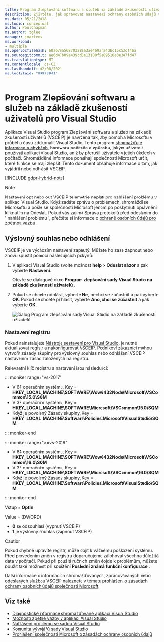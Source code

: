 ```yaml
---
title: Program Zlepšování softwaru a služeb na základě zkušeností uživatelů
description: Zjistěte, jak spravovat nastavení ochrany osobních údajů v aplikaci Visual Studio.
ms.date: 05/21/2018
ms.topic: conceptual
author: PoulChapman
ms.author: tglee
manager: jmartens
ms.workload:
- multiple
ms.openlocfilehash: 60a67da568703282a3ae469afa4dbc15c53cf4ba
ms.sourcegitcommit: ae6d47b09a439cd0e13180f5e89510e3e347fd47
ms.translationtype: MT
ms.contentlocale: cs-CZ
ms.lasthandoff: 02/08/2021
ms.locfileid: "99873941"
---
```

# <a name="visual-studio-customer-experience-improvement-program"></a>Program Zlepšování softwaru a služeb na základě zkušeností uživatelů pro Visual Studio

Aplikace Visual Studio program Zlepšování softwaru a služeb na základě zkušeností uživatelů (VSCEIP) je navržena tak, aby pomohla Microsoftu v průběhu času zdokonalit Visual Studio. Tento program [shromažďuje informace o chybách](../ide/diagnostic-data-collection.md), hardwaru počítače a způsobu, jakým uživatelé používají aplikaci Visual Studio, aniž by přerušil uživatele v jejich úkolech v počítači. Shromážděné informace pomáhají společnosti Microsoft určit, které funkce se mají zlepšit. Tento dokument obsahuje informace o tom, jak vyjádřit nebo odhlásit VSCEIP.

[!INCLUDE [gdpr-hybrid-note](../misc/includes/gdpr-hybrid-note.md)]
> [!NOTE]
> Nastavení opt nebo out VSCEIP telemetrie neplatí pro nahlášení problému v aplikaci Visual Studio. Když zadáte zprávu o problémech, shromáždí se Microsoftu a pošle se společnosti Microsoft jenom po poskytnutí oprávnění kliknutím na Odeslat. Pokud vás zajímá Správa protokolů před odesláním do ' nahlášení problému ', přečtěte si informace o [ochraně osobních údajů pro zpětnou vazbu](./developer-community-privacy.md) .

## <a name="opt-in-or-out"></a>Výslovný souhlas nebo odhlášení

VSCEIP je ve výchozím nastavení zapnutý. Můžete ho zase zapnout nebo znovu spustit pomocí následujících pokynů:

1. V aplikaci Visual Studio zvolte možnost **help**  >  **Odeslat názor** a pak vyberte **Nastavení**.

   Otevře se dialogové okno **Program zlepšování sady Visual Studio na základě zkušeností uživatelů** .

1. Pokud se chcete odhlásit, vyberte **Ne,** nechci se zúčastnit a pak vyberte **OK**. Pokud se chcete přihlásit, vyberte **Ano, chci se zúčastnit** a pak vyberte **OK**.

   ![Dialog Program zlepšování sady Visual Studio na základě zkušeností uživatelů](media/experience-improvement-program.png)

### <a name="registry-settings"></a>Nastavení registru

Pokud nainstalujete [Nástroje sestavení pro Visual Studio](https://visualstudio.microsoft.com/downloads/#build-tools-for-visual-studio-2017), je nutné aktualizovat registr a nakonfigurovat VSCEIP. Podnikoví zákazníci mohou vytvořit zásady skupiny pro výslovný souhlas nebo odhlášení VSCEIP nastavením zásad založených na registru.

Relevantní klíč registru a nastavení jsou následující:

::: moniker range="vs-2017"

- V 64 operačním systému, Key = **HKEY_LOCAL_MACHINE\SOFTWARE\Wow6432Node\Microsoft\VSCommon\15.0\SQM**
- V 32 operačním systému, Key = **HKEY_LOCAL_MACHINE\SOFTWARE\Microsoft\VSCommon\15.0\SQM**
- Když je povolený Zásady skupiny, Key = **HKEY_LOCAL_MACHINE\Software\Policies\Microsoft\VisualStudio\SQM**

::: moniker-end

::: moniker range=">=vs-2019"

- V 64 operačním systému, Key = **HKEY_LOCAL_MACHINE\SOFTWARE\Wow6432Node\Microsoft\VSCommon\16.0\SQM**
- V 32 operačním systému, Key = **HKEY_LOCAL_MACHINE\SOFTWARE\Microsoft\VSCommon\16.0\SQM**
- Když je povolený Zásady skupiny, Key = **HKEY_LOCAL_MACHINE\Software\Policies\Microsoft\VisualStudio\SQM**

::: moniker-end

Vstup = **OptIn**

Value = (DWORD)

- **0** se odsouhlasí (vypnutí VSCEIP)
- **1** je výslovný souhlas (zapnout VSCEIP)

> [!CAUTION]
> Pokud chybně upravíte registr, může dojít k vážnému poškození systému. Před provedením změn v registru doporučujeme zálohovat všechna důležitá data v počítači. Pokud při použití ručních změn dojde k problémům, můžete použít také možnost při spuštění **Poslední známá funkční konfigurace** .

Další informace o informacích shromažďovaných, zpracovávaných nebo odeslaných službou VSCEIP naleznete v tématu [prohlášení o zásadách ochrany osobních údajů společnosti Microsoft](https://privacy.microsoft.com/privacystatement).

## <a name="see-also"></a>Viz také

* [Diagnostické informace shromažďované aplikací Visual Studio](diagnostic-data-collection.md)
* [Možnosti zpětné vazby v aplikaci Visual Studio](../ide/feedback-options.md)
* [Nahlášení problému se sadou Visual Studio](../ide/how-to-report-a-problem-with-visual-studio.md)
* [Komunita vývojářů sady Visual Studio](https://aka.ms/feedback/suggest?space=8)
* [Prohlášení společnosti Microsoft o zásadách ochrany osobních údajů](https://privacy.microsoft.com/privacystatement)
